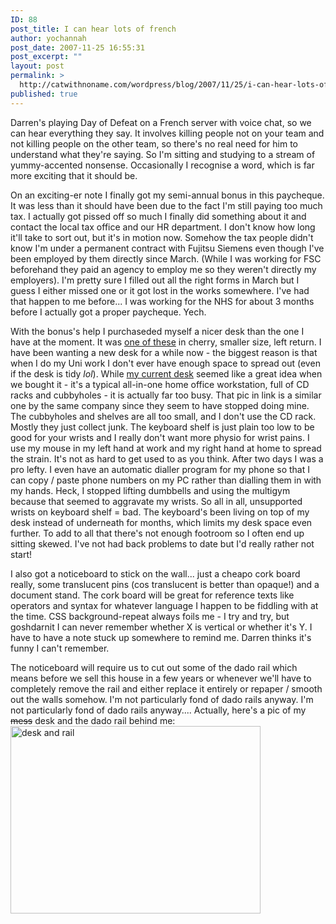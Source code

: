 ```yaml
---
ID: 88
post_title: I can hear lots of french
author: yochannah
post_date: 2007-11-25 16:55:31
post_excerpt: ""
layout: post
permalink: >
  http://catwithnoname.com/wordpress/blog/2007/11/25/i-can-hear-lots-of-french/
published: true
---
```

Darren's playing Day of Defeat on a French server with voice chat, so we can hear everything they say. It involves killing people not on your team and not killing people on the other team, so there's no real need for him to understand what they're saying. So I'm sitting and studying to a stream of yummy-accented nonsense. Occasionally I recognise a word, which is far more exciting that it should be. 

On an exciting-er note I finally got my semi-annual bonus in this paycheque. It was less than it should have been due to the fact I'm still paying too much tax. I actually got pissed off so much I finally did something about it and contact the local tax office and our HR department. I don't know how long it'll take to sort out, but it's in motion now. Somehow the tax people didn't know I'm under a permanent contract with Fujitsu Siemens even though I've been employed by them directly since March. (While I was working for FSC beforehand they paid an agency to employ me so they weren't directly my employers).  I'm pretty sure I filled out all the right forms in March but I guess I either missed one or it got lost in the works somewhere. I've had that happen to me before... I was working for the NHS for about 3 months before I actually got a proper paycheque. Yech. 

With the bonus's help I purchaseded myself a nicer desk than the one I have at the moment. It was <a href="http://www.furnitureatwork.co.uk/WebConnect/MainServlet?storeId=FaW&catalogId=webconnect&langId=en_GB&action=ProductDisplay&screenlabel=index&route=000147.000319.000325.000335&productId=13630"> one of these</a> in cherry, smaller size, left return. I have been wanting a new desk for a while now - the biggest reason is that when I do my Uni work I don't ever have enough space to spread out (even if the desk is tidy *lol*). While <a href="http://www.focusdiy.co.uk/invt/55330">my current desk</a> seemed like a great idea when we bought it - it's a typical all-in-one home office workstation, full of CD racks and cubbyholes - it is actually far too busy. That pic in link is a similar one by the same company since they seem to have stopped doing mine. The cubbyholes and shelves are all too small, and I don't use the CD rack.  Mostly they just collect junk. The keyboard shelf is just plain too low to be good for your wrists and I really don't want more physio for wrist pains. I use my mouse in my left hand at work and my right hand at home to spread the strain. It's not as hard to get used to as you think. After two days I was a pro lefty. I even have an automatic dialler program for my phone so that I can copy / paste phone numbers on my PC rather than dialling them in with my hands. Heck, I stopped lifting dumbbells and using the multigym because that seemed to aggravate my wrists. So all in all, unsupported wrists on keyboard shelf = bad. The keyboard's been living on top of my desk instead of underneath for months, which limits my desk space even further.  To add to all that there's not enough footroom so I often end up sitting skewed. I've not had back problems to date but I'd really rather not start!

I also got a noticeboard to stick on the wall... just a cheapo cork board really, some translucent pins (cos translucent is better than opaque!) and a document stand. The cork board will be great for reference texts like operators and syntax for whatever language I happen to be fiddling with at the time. CSS background-repeat always foils me - I try and try, but goshdarnit I can never remember whether X is vertical or whether it's Y. I have to have a note stuck up somewhere to remind me. Darren thinks it's funny I can't remember.  

The noticeboard will require us to cut out some of the dado rail which means before we sell this house in a few years or whenever we'll have to completely remove the rail and either replace it entirely or repaper / smooth out the walls somehow. I'm not particularly fond of dado rails anyway. I'm not particularly fond of dado rails anyway.... Actually, here's a pic of my <span style="text-decoration:line-through">mess</span> desk and the dado rail behind me: 
<img src="http://www.catwithnoname.com/photos/New%20cameracat/images/p1000002.jpg" alt="desk and rail" width="400px" height="300px" style="clear:all" />